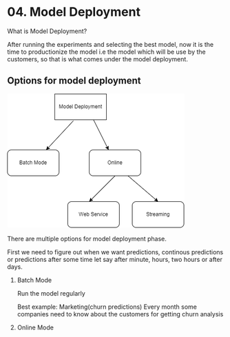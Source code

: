 <h1> 04. Model Deployment </h1>

What is Model Deployment?

After running the experiments and selecting the best model, now it is the time to productionize the  model i.e the model which will be use by the customers,
so that is what comes under the model deployment.

<h2> Options for model deployment </h2>

![Alt text](model_deployment_options.png?raw=true)

There are multiple options for model deployment phase.

First we need to figure out when we want predictions, continous predictions or predictions after some time let say after minute, hours, two hours or after days.



<ol>
  <li> Batch Mode </li>
  <p> Run the model regularly </p>
  
  Best example: Marketing(churn predictions)
  Every month some companies need to know about the customers for getting churn analysis
  
  <li> Online Mode </li>  
